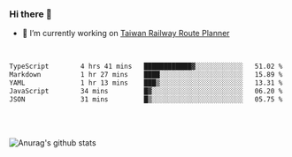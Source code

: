 ### Hi there 👋

- 🔭 I’m currently working on [Taiwan Railway Route Planner](https://github.com/Taiwan-Railway-Route-Planner)

<br/>

<!--START_SECTION:waka-->

```txt
TypeScript        4 hrs 41 mins   ████████████▓░░░░░░░░░░░░   51.02 %
Markdown          1 hr 27 mins    ████░░░░░░░░░░░░░░░░░░░░░   15.89 %
YAML              1 hr 13 mins    ███▒░░░░░░░░░░░░░░░░░░░░░   13.31 %
JavaScript        34 mins         █▓░░░░░░░░░░░░░░░░░░░░░░░   06.20 %
JSON              31 mins         █▒░░░░░░░░░░░░░░░░░░░░░░░   05.75 %
```

<!--END_SECTION:waka-->

<br/>
<br/>

![Anurag's github stats](https://github-readme-stats.vercel.app/api?username=DepickereSven&show_icons=true&theme=tokyonight)



<!--
**DepickereSven/DepickereSven** is a ✨ _special_ ✨ repository because its `README.md` (this file) appears on your GitHub profile.

Here are some ideas to get you started:

- 🔭 I’m currently working on ...
- 🌱 I’m currently learning ...
- 👯 I’m looking to collaborate on ...
- 🤔 I’m looking for help with ...
- 💬 Ask me about ...
- 📫 How to reach me: ...
- 😄 Pronouns: ...
- ⚡ Fun fact: ...
-->
